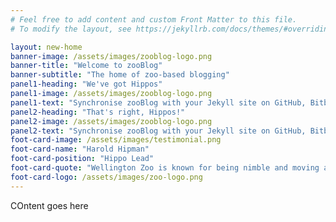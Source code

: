 ```yaml
---
# Feel free to add content and custom Front Matter to this file.
# To modify the layout, see https://jekyllrb.com/docs/themes/#overriding-theme-defaults

layout: new-home
banner-image: /assets/images/zooblog-logo.png
banner-title: "Welcome to zooBlog"
banner-subtitle: "The home of zoo-based blogging"
panel1-heading: "We've got Hippos"
panel1-image: /assets/images/zooblog-logo.png
panel1-text: "Synchronise zooBlog with your Jekyll site on GitHub, Bitbucket or Dropbox. When developers commit changes, zooBlog pulls the repository and rebuilds your site. Changes editors make on zooBlog are committed back to your repository."
panel2-heading: "That's right, Hippos!"
panel2-image: /assets/images/zooblog-logo.png
panel2-text: "Synchronise zooBlog with your Jekyll site on GitHub, Bitbucket or Dropbox. When developers commit changes, zooBlog pulls the repository and rebuilds your site. Changes editors make on zooBlog are committed back to your repository."
foot-card-image: /assets/images/testimonial.png
foot-card-name: "Harold Hipman"
foot-card-position: "Hippo Lead"
foot-card-quote: "Wellington Zoo is known for being nimble and moving at a high pace. Partnering with zooBlog enables my Hippo Platforms Team at WZ to deliver highly customizable microsites to our internal business partners rapidly so they can work at the speed of our customers."
foot-card-logo: /assets/images/zoo-logo.png
---
```

COntent goes here